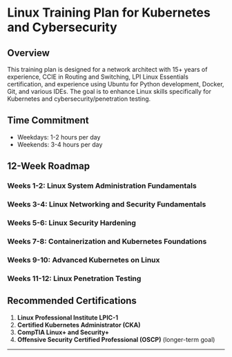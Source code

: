 # Linux Training Plan for Kubernetes and Cybersecurity

## Overview
This training plan is designed for a network architect with 15+ years of experience, CCIE in Routing and Switching, LPI Linux Essentials certification, and experience using Ubuntu for Python development, Docker, Git, and various IDEs. The goal is to enhance Linux skills specifically for Kubernetes and cybersecurity/penetration testing.

## Time Commitment
- Weekdays: 1-2 hours per day
- Weekends: 3-4 hours per day

## 12-Week Roadmap

### Weeks 1-2: Linux System Administration Fundamentals
### Weeks 3-4: Linux Networking and Security Fundamentals
### Weeks 5-6: Linux Security Hardening
### Weeks 7-8: Containerization and Kubernetes Foundations
### Weeks 9-10: Advanced Kubernetes on Linux
### Weeks 11-12: Linux Penetration Testing

## Recommended Certifications
1. **Linux Professional Institute LPIC-1**
2. **Certified Kubernetes Administrator (CKA)**
3. **CompTIA Linux+ and Security+**
4. **Offensive Security Certified Professional (OSCP)** (longer-term goal)

---
